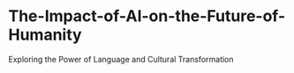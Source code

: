 # The-Impact-of-AI-on-the-Future-of-Humanity
Exploring the Power of Language and Cultural Transformation
